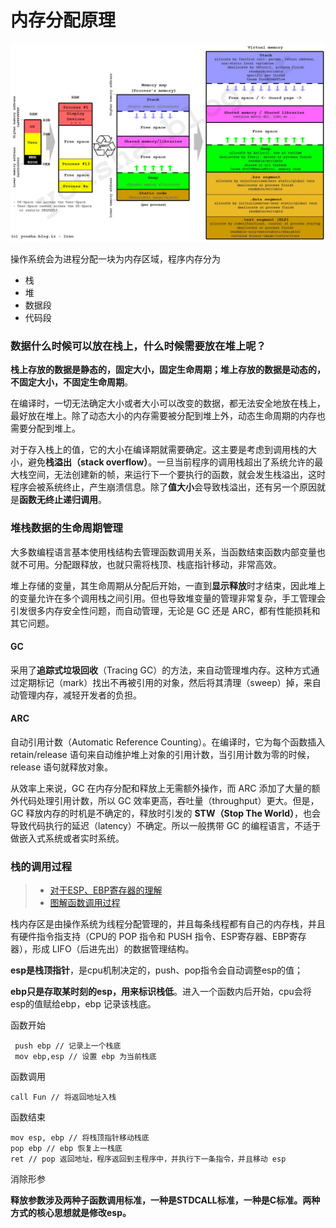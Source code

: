 # 内存分配原理

![img](./images/virtual-memory.jpg)

操作系统会为进程分配一块为内存区域，程序内存分为
- 栈
- 堆
- 数据段
- 代码段

### 数据什么时候可以放在栈上，什么时候需要放在堆上呢？

**栈上存放的数据是静态的，固定大小，固定生命周期；堆上存放的数据是动态的，不固定大小，不固定生命周期**。

在编译时，一切无法确定大小或者大小可以改变的数据，都无法安全地放在栈上，最好放在堆上。除了动态大小的内存需要被分配到堆上外，动态生命周期的内存也需要分配到堆上。

对于存入栈上的值，它的大小在编译期就需要确定。这主要是考虑到调用栈的大小，避免**栈溢出（stack overflow）**。一旦当前程序的调用栈超出了系统允许的最大栈空间，无法创建新的帧，来运行下一个要执行的函数，就会发生栈溢出，这时程序会被系统终止，产生崩溃信息。除了**值大小**会导致栈溢出，还有另一个原因就是**函数无终止递归调用**。

### 堆栈数据的生命周期管理

大多数编程语言基本使用栈结构去管理函数调用关系，当函数结束函数内部变量也就不可用。分配跟释放，也就只需将栈顶、栈底指针移动，非常高效。

堆上存储的变量，其生命周期从分配后开始，一直到**显示释放**时才结束，因此堆上的变量允许在多个调用栈之间引用。但也导致堆变量的管理非常复杂，手工管理会引发很多内存安全性问题，而自动管理，无论是 GC 还是 ARC，都有性能损耗和其它问题。

#### GC

采用了**追踪式垃圾回收**（Tracing GC）的方法，来自动管理堆内存。这种方式通过定期标记（mark）找出不再被引用的对象，然后将其清理（sweep）掉，来自动管理内存，减轻开发者的负担。

#### ARC

自动引用计数（Automatic Reference Counting）。在编译时，它为每个函数插入 retain/release 语句来自动维护堆上对象的引用计数，当引用计数为零的时候，release 语句就释放对象。

从效率上来说，GC 在内存分配和释放上无需额外操作，而 ARC 添加了大量的额外代码处理引用计数，所以 GC 效率更高，吞吐量（throughput）更大。但是，GC 释放内存的时机是不确定的，释放时引发的 **STW（Stop The World）**，也会导致代码执行的延迟（latency）不确定。所以一般携带 GC 的编程语言，不适于做嵌入式系统或者实时系统。

### 栈的调用过程

> - [对于ESP、EBP寄存器的理解](https://www.cnblogs.com/xiangtingshen/p/11221277.html)
> - [图解函数调用过程](https://mp.weixin.qq.com/s/Od9X-qnQ3WWyZiLIS4uPFg)

栈内存区是由操作系统为线程分配管理的，并且每条线程都有自己的内存栈，并且有硬件指令指支持（CPU的 POP 指令和 PUSH 指令、ESP寄存器、EBP寄存器），形成 LIFO（后进先出）的数据管理结构。

**esp是栈顶指针**，是cpu机制决定的，push、pop指令会自动调整esp的值；

**ebp只是存取某时刻的esp，用来标识栈低**。进入一个函数内后开始，cpu会将esp的值赋给ebp，ebp 记录该栈底。

函数开始

```
 push ebp // 记录上一个栈底
 mov ebp,esp // 设置 ebp 为当前栈底
```

函数调用

```
call Fun // 将返回地址入栈
```

函数结束

```
mov esp, ebp // 将栈顶指针移动栈底
pop ebp // ebp 恢复上一栈底
ret // pop 返回地址，程序返回到主程序中，并执行下一条指令，并且移动 esp
```

消除形参

**释放参数涉及两种子函数调用标准，一种是STDCALL标准，一种是C标准。两种方式的核心思想就是修改esp。**